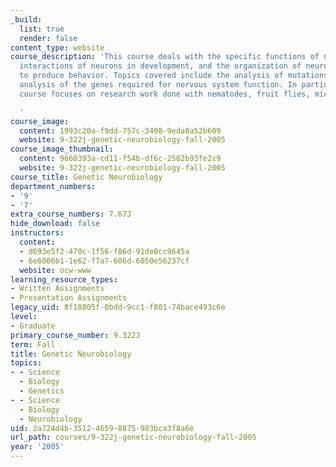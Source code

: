 ```yaml
---
_build:
  list: true
  render: false
content_type: website
course_description: 'This course deals with the specific functions of neurons, the
  interactions of neurons in development, and the organization of neuronal ensembles
  to produce behavior. Topics covered include the analysis of mutations, and molecular
  analysis of the genes required for nervous system function. In particular, this
  course focuses on research work done with nematodes, fruit flies, mice, and humans.

  '
course_image:
  content: 1993c20a-f9dd-757c-3498-9eda0a52b609
  website: 9-322j-genetic-neurobiology-fall-2005
course_image_thumbnail:
  content: 9660393a-cd11-f54b-df6c-2562b93fe2c9
  website: 9-322j-genetic-neurobiology-fall-2005
course_title: Genetic Neurobiology
department_numbers:
- '9'
- '7'
extra_course_numbers: 7.67J
hide_download: false
instructors:
  content:
  - d693e5f2-470c-1f56-f86d-91de0cc9645a
  - 6e6006b1-1e62-f7a7-606d-6050e56237cf
  website: ocw-www
learning_resource_types:
- Written Assignments
- Presentation Assignments
legacy_uid: 8f18805f-0bdd-9cc1-f801-74bace493c6e
level:
- Graduate
primary_course_number: 9.322J
term: Fall
title: Genetic Neurobiology
topics:
- - Science
  - Biology
  - Genetics
- - Science
  - Biology
  - Neurobiology
uid: 2a724d4b-3512-4659-8875-983bca3f8a6e
url_path: courses/9-322j-genetic-neurobiology-fall-2005
year: '2005'
---
```

